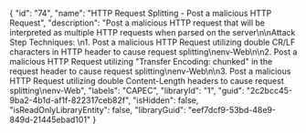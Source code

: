 {
  "id": "74",
  "name": "HTTP Request Splitting - Post a malicious HTTP Request",
  "description": "Post a malicious HTTP request that will be interpreted as multiple HTTP requests when parsed on the server\n\nAttack Step Techniques: \n1.  Post a malicious HTTP Request utilizing double CR/LF characters in HTTP header to cause request splitting\nenv-Web\n\n2.   Post a malicious HTTP Request utilizing \"Transfer Encoding: chunked\" in the request header to cause request splitting\nenv-Web\n\n3.   Post a malicious HTTP Request utilizing double Content-Length headers to cause request splitting\nenv-Web",
  "labels": "CAPEC",
  "libraryId": "1",
  "guid": "2c2bcc45-9ba2-4b1d-af1f-822317ceb82f",
  "isHidden": false,
  "isReadOnlyLibraryEntity": false,
  "libraryGuid": "eef7dcf9-53bd-48e9-849d-21445ebad101"
}